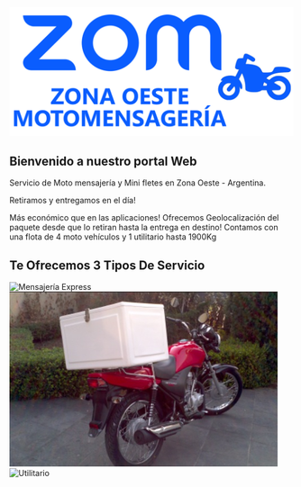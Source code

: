 <!DOCTYPE html>
<html lang="en">
<head>
    <meta charset="UTF-8">
    <meta name="viewport" content="width=device-width, initial-scale=1.0">
    <title>ZONA OESTE MENSAJERÍA</title> <!-- Título del sitio web -->
</head>
<body>
    <img src="Zoom-Logo.png" alt="Logo de Zona Oeste Mensajería">
    <h2 class="centrar-texto">Bienvenido a nuestro portal Web</h2>
</body>
</html>
Servicio de Moto mensajería
y Mini fletes en Zona Oeste - Argentina.

Retiramos y entregamos en el día!

Más económico que en las aplicaciones!
Ofrecemos Geolocalización del paquete desde que lo retiran hasta la entrega en destino!
Contamos con una flota de 4 moto vehículos y 1 utilitario hasta 1900Kg

<body>
<h2 class="centrar-texto">Te Ofrecemos 3 Tipos De Servicio</h2>
    <img src="Mensajeria En el día.jpg" alt="Mensajería Express"> <img src="Moto con Caja.jpg" alt="Mensajería Clásica">  <img src="ZCarga Zafira.webp" alt="Utilitario">
</body>
